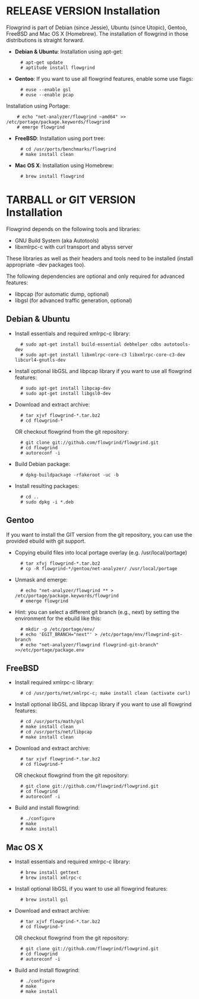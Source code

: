 RELEASE VERSION Installation
============================

Flowgrind is part of Debian (since Jessie), Ubuntu (since Utopic), Gentoo, FreeBSD and Mac OS X (Homebrew). The installation of flowgrind in those distributions is straight forward.

* **Debian & Ubuntu**: Installation using apt-get:

        # apt-get update
        # aptitude install flowgrind

* **Gentoo**: If you want to use all flowgrind features, enable some use flags:

        # euse --enable gsl
        # euse --enable pcap

 Installation using Portage:

        # echo "net-analyzer/flowgrind ~amd64" >> /etc/portage/package.keywords/flowgrind
        # emerge flowgrind

* **FreeBSD**: Installation using port tree:

        # cd /usr/ports/benchmarks/flowgrind
        # make install clean

* **Mac OS X**: Installation using Homebrew:

        # brew install flowgrind


TARBALL or GIT VERSION Installation
===================================

Flowgrind depends on the following tools and libraries:

* GNU Build System (aka Autotools)
* libxmlrpc-c with curl transport and abyss server

These libraries as well as their headers and tools need to be installed (install appropriate -dev packages too).

The following dependencies are optional and only required for advanced features:

* libpcap (for automatic dump, optional)
* libgsl (for advanced traffic generation, optional)


Debian & Ubuntu
---------------

* Install essentials and required xmlrpc-c library:

        # sudo apt-get install build-essential debhelper cdbs autotools-dev
        # sudo apt-get install libxmlrpc-core-c3 libxmlrpc-core-c3-dev libcurl4-gnutls-dev

* Install optional libGSL and libpcap library if you want to use all flowgrind features:

        # sudo apt-get install libpcap-dev
        # sudo apt-get install libgsl0-dev

* Download and extract archive:

        # tar xjvf flowgrind-*.tar.bz2
        # cd flowgrind-*

  OR checkout flowgrind from the git repository:

        # git clone git://github.com/flowgrind/flowgrind.git
        # cd flowgrind
        # autoreconf -i

* Build Debian package:

        # dpkg-buildpackage -rfakeroot -uc -b

* Install resulting packages:

        # cd ..
        # sudo dpkg -i *.deb

Gentoo
------

If you want to install the GIT version from the git repository, you can use the provided ebuild with git support.

* Copying ebuild files into local portage overlay (e.g. /usr/local/portage)

        # tar xfvj flowgrind-*.tar.bz2
        # cp -R flowgrind-*/gentoo/net-analyzer/ /usr/local/portage

* Unmask and emerge:

        # echo "net-analyzer/flowgrind ** > /etc/portage/package.keywords/flowgrind
        # emerge flowgrind

* Hint: you can select a different git branch (e.g., next) by setting the environment for the ebuild like this:

        # mkdir -p /etc/portage/env/
        # echo 'EGIT_BRANCH="next"' > /etc/portage/env/flowgrind-git-branch
        # echo "net-analyzer/flowgrind flowgrind-git-branch" >>/etc/portage/package.env


FreeBSD
-------

* Install required xmlrpc-c library:

        # cd /usr/ports/net/xmlrpc-c; make install clean (activate curl)

* Install optional libGSL and libpcap library if you want to use all flowgrind features:

        # cd /usr/ports/math/gsl
        # make install clean
        # cd /usr/ports/net/libpcap
        # make install clean

* Download and extract archive:

        # tar xjvf flowgrind-*.tar.bz2
        # cd flowgrind-*

  OR checkout flowgrind from the git repository:

        # git clone git://github.com/flowgrind/flowgrind.git
        # cd flowgrind
        # autoreconf -i

* Build and install flowgrind:

        # ./configure
        # make
        # make install


Mac OS X
--------

* Install essentials and required xmlrpc-c library:

        # brew install gettext
        # brew install xmlrpc-c

* Install optional libGSL if you want to use all flowgrind features:

        # brew install gsl

* Download and extract archive:

        # tar xjvf flowgrind-*.tar.bz2
        # cd flowgrind-*

  OR checkout flowgrind from the git repository:

        # git clone git://github.com/flowgrind/flowgrind.git
        # cd flowgrind
        # autoreconf -i

* Build and install flowgrind:

        # ./configure
        # make
        # make install
